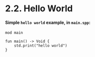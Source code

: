 # 2.2. Hello World

#### Simple `hello world` example, in `main.spp`:

```s++
mod main

fun main() -> Void {
    std.print("hello world")
}
```
